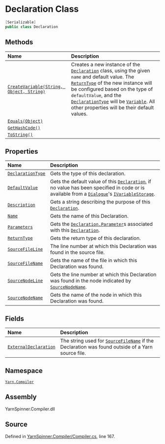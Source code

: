 # Declaration Class


```csharp
[Serializable]
public class Declaration
```



## Methods
|Name|Description|
|:---|:---|
|[`CreateVariable(String, Object, String)`](/api/csharp/yarn.compiler/declaration.createvariable-system.string,system.object,system.string-.md)| Creates a new instance of the [`Declaration`](/api/csharp/yarn.compiler/declaration.md) class, using the given <code data-dev-comment-type="paramref" class="paramref">name</code> and default value. The [`ReturnType`](/api/csharp/yarn.compiler/declaration.returntype.md) of the new instance will be configured based on the type of <code data-dev-comment-type="paramref" class="paramref">defaultValue</code>, and the [`DeclarationType`](/api/csharp/yarn.compiler/declaration.declarationtype.md) will be [`Variable`](/api/csharp/yarn.compiler/declaration.type.variable.md). All other properties will be their default values. |
|[`Equals(Object)`](/api/csharp/yarn.compiler/declaration.equals-system.object-.md)||
|[`GetHashCode()`](/api/csharp/yarn.compiler/declaration.gethashcode.md)||
|[`ToString()`](/api/csharp/yarn.compiler/declaration.tostring.md)||
## Properties
|Name|Description|
|:---|:---|
|[`DeclarationType`](/api/csharp/yarn.compiler/declaration.declarationtype.md)| Gets the type of this declaration. |
|[`DefaultValue`](/api/csharp/yarn.compiler/declaration.defaultvalue.md)| Gets the default value of this [`Declaration`](/api/csharp/yarn.compiler/declaration.md), if no value has been specified in code or is available from a [`Dialogue`](/api/csharp/yarn/dialogue.md)'s [`IVariableStorage`](/api/csharp/yarn/ivariablestorage.md). |
|[`Description`](/api/csharp/yarn.compiler/declaration.description.md)| Gets a string describing the purpose of this [`Declaration`](/api/csharp/yarn.compiler/declaration.md). |
|[`Name`](/api/csharp/yarn.compiler/declaration.name.md)| Gets the name of this Declaration. |
|[`Parameters`](/api/csharp/yarn.compiler/declaration.parameters.md)| Gets the [`Declaration.Parameter`](/api/csharp/yarn.compiler/declaration.parameter.md)s associated with this [`Declaration`](/api/csharp/yarn.compiler/declaration.md). |
|[`ReturnType`](/api/csharp/yarn.compiler/declaration.returntype.md)| Gets the return type of this declaration. |
|[`SourceFileLine`](/api/csharp/yarn.compiler/declaration.sourcefileline.md)| The line number at which this Declaration was found in the source file. |
|[`SourceFileName`](/api/csharp/yarn.compiler/declaration.sourcefilename.md)| Gets the name of the file in which this Declaration was found. |
|[`SourceNodeLine`](/api/csharp/yarn.compiler/declaration.sourcenodeline.md)| Gets the line number at which this Declaration was found in the node indicated by [`SourceNodeName`](/api/csharp/yarn.compiler/declaration.sourcenodename.md). |
|[`SourceNodeName`](/api/csharp/yarn.compiler/declaration.sourcenodename.md)| Gets the name of the node in which this Declaration was found. |
## Fields
|Name|Description|
|:---|:---|
|[`ExternalDeclaration`](/api/csharp/yarn.compiler/declaration.externaldeclaration.md)| The string used for [`SourceFileName`](/api/csharp/yarn.compiler/declaration.sourcefilename.md) if the Declaration was found outside of a Yarn source file. |
## Namespace
[`Yarn.Compiler`](/api/csharp/yarn.compiler/README.md)

## Assembly
YarnSpinner.Compiler.dll

## Source
Defined in [YarnSpinner.Compiler/Compiler.cs](https://github.com/YarnSpinnerTool/YarnSpinner//blob/develop/YarnSpinner.Compiler/Compiler.cs#L167), line 167.
